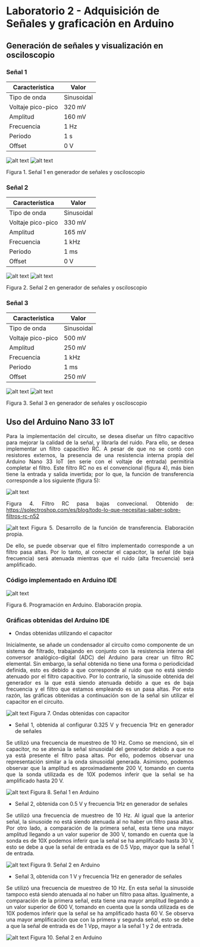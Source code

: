 # Laboratorio 2 - Adquisición de Señales y graficación en Arduino

## Generación de señales y visualización en osciloscopio

### Señal 1
| Característica | Valor |
|--------------|--------------|
| Tipo de onda | Sinusoidal   | 
| Voltaje pico-pico | 320 mV  | 
| Amplitud | 160 mV |
| Frecuencia | 1 Hz |
| Periodo | 1 s |
| Offset | 0 V |

![alt text](image-2.png)
![alt text](image-3.png)

Figura 1. Señal 1 en generador de señales y osciloscopio

### Señal 2
| Característica | Valor |
|--------------|--------------|
| Tipo de onda | Sinusoidal   | 
| Voltaje pico-pico | 330 mV  | 
| Amplitud | 165 mV |
| Frecuencia | 1 kHz |
| Periodo | 1 ms |
| Offset | 0 V |

![alt text](image-4.png)
![alt text](image-5.png)

Figura 2. Señal 2 en generador de señales y osciloscopio

### Señal 3
| Característica | Valor |
|--------------|--------------|
| Tipo de onda | Sinusoidal   | 
| Voltaje pico-pico | 500 mV  | 
| Amplitud | 250 mV |
| Frecuencia | 1 kHz |
| Periodo | 1 ms |
| Offset | 250 mV |

![alt text](image-6.png)
![alt text](image-7.png)

Figura 3. Señal 3 en generador de señales y osciloscopio

## Uso del Arduino Nano 33 IoT
<div style="text-align: justify">

Para la implementación del circuito, se desea diseñar un filtro capacitivo para mejorar la calidad de la señal, y librarla del ruido. Para ello, se desea implementar un filtro capacitivo RC. A pesar de que no se contó con resistores externos, la presencia de una resistencia interna propia del Arduino Nano 33 IoT (en serie con el voltaje de entrada) permitiría completar el filtro. Este filtro RC no es el convencional (figura 4), más bien tiene la entrada y salida invertida; por lo que, la función de transferencia corresponde a los siguiente (figura 5): 


![alt text](image-1.png)


Figura 4. Filtro RC pasa bajas convecional. Obtenido de: https://solectroshop.com/es/blog/todo-lo-que-necesitas-saber-sobre-filtros-rc-n52



![alt text](image.png)
Figura 5. Desarrollo de la función de transferencia. Elaboración propia.

De ello, se puede observar que el filtro implementado corresponde a un filtro pasa altas. Por lo tanto, al conectar el capacitor, la señal (de baja frecuencia) será atenuada mientras que el ruido (alta frecuencia) será amplificado.

### Código implementado en Arduino IDE
![alt text](image-8.png)

Figura 6. Programación en Arduino. Elaboración propia.

### Gráficas obtenidas del Arduino IDE
- Ondas obtenidas utilizando el capacitor 

Inicialmente, se añade un condensador al circuito como componente de un sistema de filtrado, trabajando en conjunto con la resistencia interna del conversor analógico-digital (ADC) del Arduino para crear un filtro RC elemental. Sin embargo, la señal obtenida no tiene una forma o periodicidad definida, esto es debido a que corresponde al ruido que no está siendo atenuado por el filtro capacitivo. Por lo contrario, la sinusoide obtenida del generador es la que está siendo atenuada debido a que es de baja frecuencia y el filtro que estamos empleando es un pasa altas. Por esta razón, las gráficas obtenidas a continuación son de la señal sin utilizar el capacitor en el circuito.

![alt text](image-9.png)
Figura 7. Ondas obtenidas con capacitor

- Señal 1, obtenida al configurar 0.325 V y frecuencia 1Hz en generador de señales

Se utilizó una frecuencia de muestreo de 10 Hz. Como se mencionó, sin el capacitor, no se atenúa la señal sinusoidal del generador debido a que no ya está presente el filtro pasa altas. Por ello, podemos observar una representación similar a la onda sinusoidal generada. Asimismo, podemos observar que la amplitud es aproximadamente 200 V, tomando en cuenta que la sonda utilizada es de 10X podemos inferir que la señal se ha amplificado hasta 20 V.  

![alt text](image-10.png)
Figura 8. Señal 1 en Arduino

- Señal 2, obtenida con 0.5 V y frecuencia 1Hz en generador de señales

Se utilizó una frecuencia de muestreo de 10 Hz. Al igual que la anterior señal, la sinusoide no está siendo atenuada al no haber un filtro pasa altas. Por otro lado, a comparación de la primera señal, esta tiene una mayor amplitud llegando a un valor superior de 300 V, tomando en cuenta que la sonda es de 10X podemos inferir que la señal se ha amplificado hasta 30 V, esto se debe a que la señal de entrada es de 0.5 Vpp, mayor que la señal 1 de entrada. 

![alt text](image-11.png)
Figura 9. Señal 2 en Arduino

- Señal 3, obtenida con 1 V y frecuencia 1Hz en generador de señales

Se utilizó una frecuencia de muestreo de 10 Hz. En esta señal la sinusoide tampoco está siendo atenuada al no haber un filtro pasa altas. Igualmente, a comparación de la primera señal, esta tiene una mayor amplitud llegando a un valor superior de 600 V, tomando en cuenta que la sonda utilizada es de 10X podemos inferir que la señal se ha amplificado hasta 60 V. Se observa una mayor amplificación que con la primera y segunda señal, esto se debe a que la señal de entrada es de 1 Vpp, mayor a la señal 1 y 2 de entrada.

![alt text](image-12.png)
Figura 10. Señal 2 en Arduino